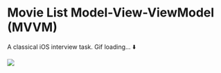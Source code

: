 # Movie List Model-View-ViewModel (MVVM) 
A classical iOS interview task.
Gif loading... ⬇️

![](https://raw.githubusercontent.com/frkyldrm/ApsiyonTask/main/task.gif)
